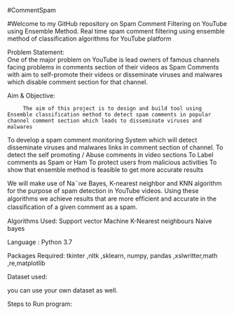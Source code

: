 #CommentSpam

#Welcome to my GitHub repository on Spam Comment Filtering on YouTube using Ensemble Method.
Real time spam comment filtering using ensemble method of classification algorithms for YouTube platform

Problem Statement:			
			One of the major problem  on YouTube is lead owners of famous channels facing problems in comments section of their videos as Spam Comments  with aim to self-promote their videos or disseminate viruses and malwares which disable comment section for that channel.


Aim & Objective:
   		
		 The aim of this project is to design and build tool using Ensemble classification method to detect spam comments in popular channel comment section which leads to disseminate viruses and malwares 

To develop a spam comment monitoring System which will detect disseminate viruses and malwares links in comment section of channel. 
To detect the self promoting / Abuse  comments in video sections
To Label comments as Spam or Ham
To protect users from malicious activities
To show that ensemble method is feasible to get more accurate results

We will make use of Na¨ıve Bayes, K-nearest neighbor and KNN algorithm for the purpose of spam detection in YouTube videos. Using these algorithms we achieve results that are more efﬁcient and accurate in the classiﬁcation of a given comment as a spam. 

Algorithms Used:
Support vector Machine
K-Nearest neighbours
Naive bayes

Language : Python 3.7

Packages Required:
tkinter ,nltk ,sklearn, numpy, pandas ,xslwritter,math ,re,matplotlib

Dataset used:  

you can use your own dataset as well. 

Steps to Run program:

